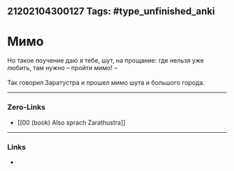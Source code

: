 21202104300127
Tags: #type_unfinished_anki 
---
# Мимо

Но такое поучение даю я тебе, шут, на прощание: где нельзя уже любить, там нужно – пройти мимо! – <br> <br>Так говорил Заратустра и прошел мимо шута и большого города.

---
### Zero-Links
- [[00 (book) Also sprach Zarathustra]]
---
### Links
-